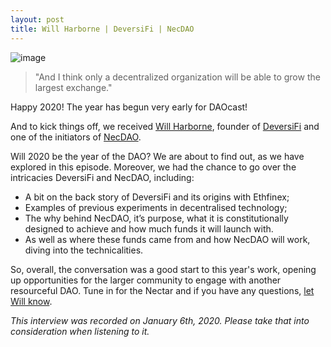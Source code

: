```yaml
---
layout: post
title: Will Harborne | DeversiFi | NecDAO
---
```


![image](/assets/images/banners/s04e01.png)

> "And I think only a decentralized organization will be able to grow the largest exchange."

Happy 2020! The year has begun very early for DAOcast!

And to kick things off, we received [Will Harborne](https://twitter.com/will_harborne), founder of [DeversiFi](https://www.deversifi.com/) and one of the initiators of [NecDAO](https://nectar.community/dao).

Will 2020 be the year of the DAO? We are about to find out, as we have explored in this episode. Moreover, we had the chance to go over the intricacies DeversiFi and NecDAO, including:

- A bit  on the back story of DeversiFi and its origins with Ethfinex;
- Examples of previous experiments in decentralised technology;
- The why behind NecDAO, it’s purpose, what it is constitutionally designed to achieve and how much funds it will launch with.
- As well as where these funds came from and how NecDAO will work, diving into the technicalities.

So, overall, the conversation was a good start to this year's work, opening up opportunities for the larger community to engage with another resourceful DAO. Tune in for the Nectar and if you have any questions, [let Will know](mailto:will@deversifi.com).

*This interview was recorded on January 6th, 2020. Please take that into consideration when listening to it.*
